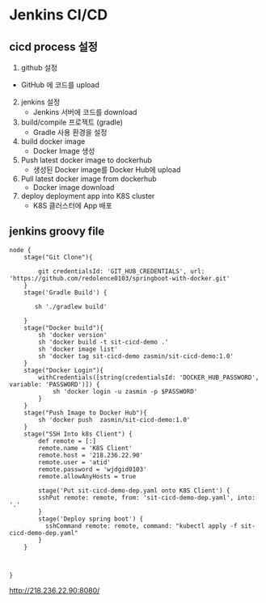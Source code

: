 # Jenkins CI/CD

## cicd process 설정

1.  github 설정
   - GitHub 에 코드를 upload
2. jenkins 설정
   - Jenkins 서버에 코드를 download
3. build/compile 프로젝트 (gradle)
   - Gradle 사용 환경을 설정
4. build docker image
   - Docker Image 생성
5. Push latest docker image to dockerhub
   - 생성된 Docker image를 Docker Hub에 upload
6. Pull latest docker image from dockerhub
   - Docker image download
7. deploy deployment app into K8S cluster
   - K8S 클러스터에 App 배포
## jenkins groovy file
```
node {
    stage("Git Clone"){

        git credentialsId: 'GIT_HUB_CREDENTIALS', url: 'https://github.com/redolence0103/springboot-with-docker.git'
    }
    stage('Gradle Build') {

       sh './gradlew build'

    }
    stage("Docker build"){
        sh 'docker version'
        sh 'docker build -t sit-cicd-demo .'
        sh 'docker image list'
        sh 'docker tag sit-cicd-demo zasmin/sit-cicd-demo:1.0'
    } 
    stage("Docker Login"){
        withCredentials([string(credentialsId: 'DOCKER_HUB_PASSWORD', variable: 'PASSWORD')]) {
            sh 'docker login -u zasmin -p $PASSWORD'
        }
    } 
    stage("Push Image to Docker Hub"){
        sh 'docker push  zasmin/sit-cicd-demo:1.0'
    }
    stage("SSH Into k8s Client") {
        def remote = [:]
        remote.name = 'K8S Client'
        remote.host = '218.236.22.90'
        remote.user = 'atid'
        remote.password = 'wjdgid0103'
        remote.allowAnyHosts = true
        
        stage('Put sit-cicd-demo-dep.yaml onto K8S Client') {
        sshPut remote: remote, from: 'sit-cicd-demo-dep.yaml', into: '.'
        } 
        stage('Deploy spring boot') {
          sshCommand remote: remote, command: "kubectl apply -f sit-cicd-demo-dep.yaml"
        }
    }
    
    
    
}
```
http://218.236.22.90:8080/
